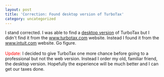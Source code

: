 ```yaml
---
layout: post
title: 'Correction: Found desktop version of TurboTax'
category: uncategorized
---
```


I stand corrected.  I was able to find a <a href="http://www.shop.intuit.com/commerce/catalog/product.jhtml;jsessionid=U15PHHFJUKZR2CQIBMVRZNQKBAFSOF4K?sellLocation=CATALOG%2FCATEGORY.cat60004.overview.m251166%2FFeaturedProducts.2%2F0000000000001402409&amp;lid=0000000000001402409&amp;prodId=prod0000000000005948713">desktop version</a> of TurboTax but I didn't find it from the www.turbotax.com website.  Instead I found it from the www.intuit.com website.  Go figure.
<br />
<br /><span style="color:red">Update:</span> I decided to give TurboTax one more chance before going to a professional but not the web version.  Instead I order my old, familiar friend, the desktop version.  Hopefully the experience will be much better and I can get our taxes done.
<br />
<br />
